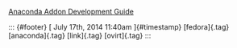 [Anaconda Addon Development
Guide](%20https://t.umblr.com/redirect?z=http%3A%2F%2Fvpodzime.fedorapeople.org%2Fanaconda-addon-development-guide%2F&t=MGVmOWExZmJkN2FiMGYzZmM2M2YzYzE5NmYzMzEyMzk5OTMwMTdkZSw0RldzQWlCRQ%3D%3D&b=t%3Af-JKqRHWTpWK1DKXwqj3Yg&p=https%3A%2F%2Fdummdida.tumblr.com%2Fpost%2F92037159315%2Fanaconda-addon-development-guide&m=1)

::: {#footer}
[ July 17th, 2014 11:40am ]{#timestamp} [fedora]{.tag} [anaconda]{.tag}
[link]{.tag} [ovirt]{.tag}
:::
